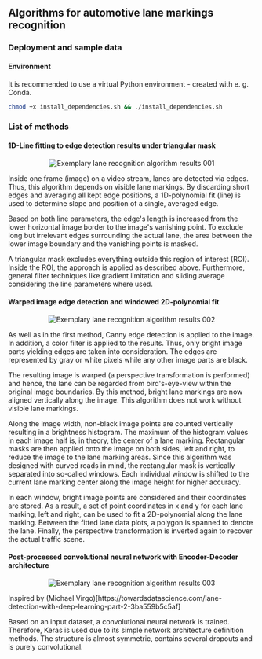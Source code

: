 ## Algorithms for automotive lane markings recognition
### Deployment and sample data
#### Environment
It is recommended to use a virtual Python environment - created with e. g. Conda.
```bash
chmod +x install_dependencies.sh && ./install_dependencies.sh
```

### List of methods
#### 1D-Line fitting to edge detection results under triangular mask
<p align="center">
    <img src="LaneRecognition001.gif" alt="Exemplary lane recognition algorithm results 001"/>
</p>


Inside one frame (image) on a video stream, lanes are detected via edges.
Thus, this algorithm depends on visible lane markings.
By discarding short edges and averaging all kept edge positions, a 1D-polynomial fit (line) is used to determine slope and position of a single, averaged edge.


Based on both line parameters, the edge's length is increased from the lower horizontal image border to the image's vanishing point. To exclude long but irrelevant edges surrounding the actual lane, the area between the lower image boundary and the vanishing points is masked.


A triangular mask excludes everything outside this region of interest (ROI).
Inside the ROI, the approach is applied as described above. Furthermore, general filter techniques like gradient limitation and sliding average considering the line parameters where used.


#### Warped image edge detection and windowed 2D-polynomial fit
<p align="center">
    <img src="LaneRecognition002.gif" alt="Exemplary lane recognition algorithm results 002"/>
</p>


As well as in the first method, Canny edge detection is applied to the image.
In addition, a color filter is applied to the results. Thus, only bright image parts yielding edges are taken into consideration.
The edges are represented by gray or white pixels while any other image parts are black.


The resulting image is warped (a perspective transformation is performed) and hence, the lane can be regarded from bird's-eye-view within the original image boundaries. By this method, bright lane markings are now aligned vertically along the image. This algorithm does not work without visible lane markings.


Along the image width, non-black image points are counted vertically resulting in a brightness histogram.
The maximum of the histogram values in each image half is, in theory, the center of a lane marking.
Rectangular masks are then applied onto the image on both sides, left and right, to reduce the image to the lane marking areas.
Since this algorithm was designed with curved roads in mind, the rectangular mask is vertically separated into so-called windows.
Each individual window is shifted to the current lane marking center along the image height for higher accuracy.


In each window, bright image points are considered and their coordinates are stored.
As a result, a set of point coordinates in x and y for each lane marking, left and right, can be used to fit a 2D-polynomial
along the lane marking. Between the fitted lane data plots, a polygon is spanned to denote the lane.
Finally, the perspective transformation is inverted again to recover the actual traffic scene.


#### Post-processed convolutional neural network with Encoder-Decoder architecture
<p align="center">
    <img src="LaneRecognition003.gif" alt="Exemplary lane recognition algorithm results 003"/>
</p>
Inspired by (Michael Virgo)[https://towardsdatascience.com/lane-detection-with-deep-learning-part-2-3ba559b5c5af]

Based on an input dataset, a convolutional neural network is trained.
Therefore, Keras is used due to its simple network architecture definition methods.
The structure is almost symmetric, contains several dropouts and is purely convolutional.